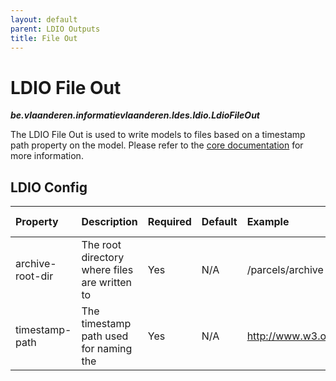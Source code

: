 ```yaml
---
layout: default
parent: LDIO Outputs
title: File Out
---
```


# LDIO File Out
***be.vlaanderen.informatievlaanderen.ldes.ldio.LdioFileOut***

The LDIO File Out is used to write models to files based on a timestamp path property on the model.
Please refer to the [core documentation](../../core/ldi-outputs/file-archiving) for more information.

## LDIO Config

| Property         | Description                                   | Required | Default | Example                                    | Supported values                |
|:-----------------|:----------------------------------------------|:---------|:--------|:-------------------------------------------|:--------------------------------|
| archive-root-dir | The root directory where files are written to | Yes      | N/A     | /parcels/archive                           | Linux (+ Mac) and Windows paths |
| timestamp-path   | The timestamp path used for naming the        | Yes      | N/A     | http://www.w3.org/ns/prov#generatedAtTime  | Any valid LD predicate          |
